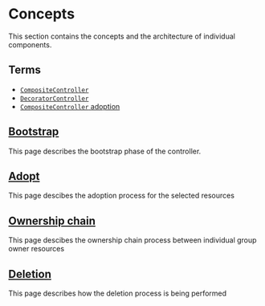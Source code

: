 # Concepts

This section contains the concepts and the architecture of individual components.

## Terms

- [`CompositeController`](https://metacontroller.github.io/metacontroller/api/compositecontroller.html)
- [`DecoratorController`](https://metacontroller.github.io/metacontroller/api/decoratorcontroller.html)
- [`CompositeController` adoption](https://metacontroller.github.io/metacontroller/api/compositecontroller.html?highlight=adopt#label-selector)

## [Bootstrap](./01_bootstrap.md)

This page describes the bootstrap phase of the controller.

## [Adopt](./01_adopt.md)

This page descibes the adoption process for the selected resources

## [Ownership chain](./01_ownership_chain.md)

This page descibes the ownership chain process between individual group owner resources

## [Deletion](./04_deletion.md)

This page describes how the deletion process is being performed